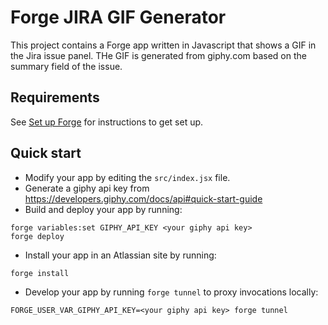 # Forge JIRA GIF Generator

This project contains a Forge app written in Javascript that shows a GIF in the Jira issue panel. THe GIF is generated from giphy.com based on the summary field of the issue.


## Requirements

See [Set up Forge](https://developer.atlassian.com/platform/forge/set-up-forge/) for instructions to get set up.

## Quick start

- Modify your app by editing the `src/index.jsx` file.
- Generate a giphy api key from https://developers.giphy.com/docs/api#quick-start-guide
- Build and deploy your app by running:
```
forge variables:set GIPHY_API_KEY <your giphy api key>
forge deploy
```

- Install your app in an Atlassian site by running:
```
forge install
```

- Develop your app by running `forge tunnel` to proxy invocations locally:
```
FORGE_USER_VAR_GIPHY_API_KEY=<your giphy api key> forge tunnel
```
